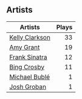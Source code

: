 ## Artists
Artists | Plays 
----- | -----: 
[Kelly Clarkson](/artists/kelly-clarkson-34788) | 33
[Amy Grant](/artists/amy-grant-3053) | 19
[Frank Sinatra](/artists/frank-sinatra-739) | 12
[Bing Crosby](/artists/bing-crosby-1864) | 11
[Michael Bublé](/artists/michael-buble-58319) | 1
[Josh Groban](/artists/josh-groban-58260) | 1

